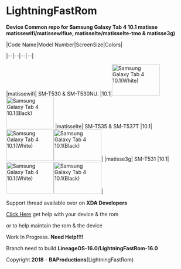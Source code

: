 # LightningFastRom

****Device Common repo for Samsung Galaxy Tab 4 10.1 matisse matissewifi/matissewifiue, matisselte/matisselte-tmo & matisse3g)****

|Code Name|Model Number|ScreenSize|Colors|

|--|--|--|--|

|matissewifi| SM-T530 & SM-T530NU. |10.1|<img name="Samsung Galaxy Tab 4 10.1(White)" src="https://i-cdn.phonearena.com/images/phones/46349-xlarge/Samsun-Galaxy-Tab-4-10.1-3a.jpg" width="130" height="86" alt="Samsung Galaxy Tab 4 10.1(White)" title="Samsung Galaxy Tab 4 10.1(White)"><img name="Samsung Galaxy Tab4 10.1(Black)" src="https://images.samsung.com/is/image/samsung/uk-galaxy-tab-4-10-1-t530-sm-t530nykabtu-010-front-black" width="130" height="86" alt="Samsung Galaxy Tab 4 10.1(Black)" title="Samsung Galaxy Tab 4 10.1(Black)">
|matisselte| SM-T535 & SM-T537T |10.1|<img name="Samsung Galaxy Tab 4 10.1(White)" src="https://i-cdn.phonearena.com/images/phones/46349-xlarge/Samsun-Galaxy-Tab-4-10.1-3a.jpg" width="130" height="86" alt="Samsung Galaxy Tab 4 10.1(White)" title="Samsung Galaxy Tab 4 10.1(White)"><img name="Samsung Galaxy Tab 4 10.1(Black)" src="https://images.samsung.com/is/image/samsung/uk-galaxy-tab-4-10-1-t530-sm-t530nykabtu-010-front-black" width="130" height="86" alt="Samsung Galaxy Tab 4 10.1(Black)" title="Samsung Galaxy Tab 4 10.1(Black)">|
|matisse3g| SM-T531 |10.1|<img name="Samsung Galaxy Tab 4 10.1(White)" src="https://i-cdn.phonearena.com/images/phones/46349-xlarge/Samsun-Galaxy-Tab-4-10.1-3a.jpg" width="130" height="86" alt="Samsung Galaxy Tab 4 10.1(White)" title="Samsung Galaxy Tab 4 10.1(White)"><img name="Samsung Galaxy Tab 4 10.1(Black)" src="https://images.samsung.com/is/image/samsung/uk-galaxy-tab-4-10-1-t530-sm-t530nykabtu-010-front-black" width="130" height="86" alt="Samsung Galaxy Tab 4 10.1(Black)" title="Samsung Galaxy Tab 4 10.1(Black)">|

Support thread available over on ****XDA Developers****

[Click Here](https://forum.xda-developers.com/tab-4/development/samsung-galaxy-tab-4-light-project-t3877643) get help with your device & the rom

or to help maintain the rom & the device

Work In Progress. ****Need Help!!!!****

Branch need to build ****LineageOS-16.0/LightningFastRom-16.0****

Copyright ****2018**** - ****BAProductions****(LightningFastRom)
